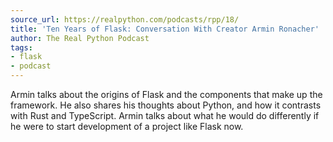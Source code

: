 ```yaml
---
source_url: https://realpython.com/podcasts/rpp/18/
title: 'Ten Years of Flask: Conversation With Creator Armin Ronacher'
author: The Real Python Podcast
tags:
- flask
- podcast
---
```


Armin talks about the origins of Flask and the components that make up the framework. He also shares his thoughts about Python, and how it contrasts with Rust and TypeScript. Armin talks about what he would do differently if he were to start development of a project like Flask now.

